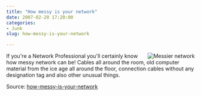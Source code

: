```yaml
---
title: "How messy is your network"
date: 2007-02-20 17:20:00
categories:
- Junk
slug: how-messy-is-your-network

---
```


<a href="/public/uploads/2007/03/69.jpg" title="Messier network"><img src="/public/uploads/2007/03/69.thumbnail.jpg" alt="Messier network" align="right" /></a> If you're a Network Professional you'll certainly know how messy network can be! Cables all around the room, old computer material from the ice age all around the floor, connection cables without any designation tag and also other unusual things.

Source: <a href="http://necromanc.blogspot.com/2006/08/how-messy-is-your-network.html">how-messy-is-your-network</a>
